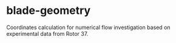 # blade-geometry
Coordinates calculation for numerical flow investigation based on experimental data from Rotor 37.
